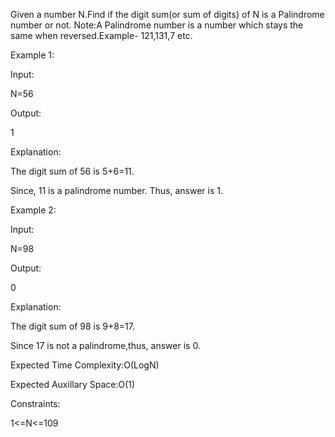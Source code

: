 Given a number N.Find if the digit sum(or sum of digits) of N is a Palindrome number or not.
Note:A Palindrome number is a number which stays the same when reversed.Example- 121,131,7 etc.

Example 1:

Input:

N=56

Output:

1

Explanation:

The digit sum of 56 is 5+6=11.

Since, 11 is a palindrome number. Thus, answer is 1.

Example 2:

Input:

N=98

Output:

0

Explanation:

The digit sum of 98 is 9+8=17.

Since 17 is not a palindrome,thus, answer is 0.


Expected Time Complexity:O(LogN)

Expected Auxillary Space:O(1)

Constraints:

1<=N<=109
